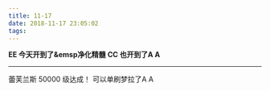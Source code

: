 ```yaml
---
title: 11-17
date: 2018-11-17 23:05:02
tags:
---
```


__EE 今天开到了&emsp净化精髓__
__CC 也开到了A A__



---

蕾芙兰斯 50000 级达成！
可以单刷梦拉了A A
